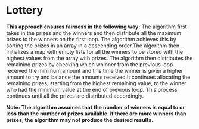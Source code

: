 # Lottery
**This approach ensures fairness in the following way:**
The algorithm first takes in the prizes and the winners and then distribute all the maximum prizes to the winners on the first loop.
The algorithm achieves this by sorting the prizes in an array in a descending order.The algorithm then initializes a map with empty lists for all the winners to be stored with the highest values from the array with prizes. 
The algorithm then distributes the remaining prizes by checking which whinner from the previous loop received the minimum amount and this time the winner is given a higher amount to try and balance the amounts received.It continues allocating the remaining prizes, starting from the highest remaining value, to the winner who had the minimum value at the end of previous loop. This process continues until all the prizes are distributed accordingly.

**Note: The algorithm assumes that the number of winners is equal to or less than the number of prizes available.
If there are more winners than prizes, the algorithm may not produce the desired results.**
